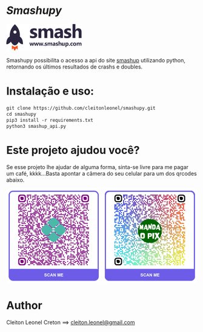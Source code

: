 # _Smashupy_

<img src="https://github.com/cleitonleonel/smashupy/blob/master/logo-smashup.png?raw=true" alt="smashupy" width="200"/>

Smashupy possibilita o acesso a api do site [smashup](https://smashup.com) utilizando python, retornando os últimos resultados de crashs e doubles. 
# Instalação e uso:

```shell
git clone https://github.com/cleitonleonel/smashupy.git
cd smashupy
pip3 install -r requirements.txt
python3 smashup_api.py
```

# Este projeto ajudou você?

Se esse projeto lhe ajudar de alguma forma, sinta-se livre para me pagar um café, kkkk...Basta apontar a câmera do seu celular para um dos qrcodes abaixo.

<img src="https://github.com/cleitonleonel/pypix/blob/master/qrcode.png?raw=true" alt="QRCode Doação" width="250"/>

<img src="https://github.com/cleitonleonel/pypix/blob/master/artistic.gif?raw=true" alt="QRCode Doação" width="250"/>

# Author

Cleiton Leonel Creton ==> cleiton.leonel@gmail.com